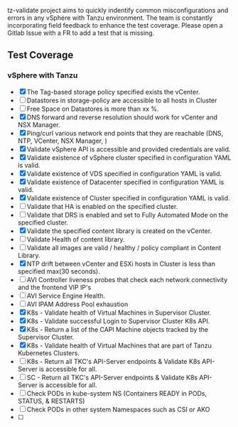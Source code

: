 
tz-validate project aims to quickly indentify common misconfigurations and errors in any vSphere with Tanzu environment.  The team is constantly incorporating field feedback to enhance the test coverage. Please open a Gitlab Issue with a FR to add a test that is missing.

## Test Coverage
  ### vSphere with Tanzu
  - [x] The Tag-based storage policy specified exists the vCenter.
  - [ ] Datastores in storage-policy are accessible to all hosts in Cluster
  - [ ] Free Space on Datastores is more than xx %.
  - [x] DNS forward and reverse resolution should work for vCenter and NSX Manager.
  - [x] Ping/curl various network end points that they are reachable (DNS, NTP, VCenter, NSX Manager, )
  - [x] Validate vSphere API is accessible and provided credentials are valid.
  - [x] Validate existence of vSphere cluster specified in configuration YAML is valid.
  - [x] Validate existence of VDS specified in configuration YAML is valid.
  - [x] Validate existence of Datacenter specified in configuration YAML is valid.
  - [x] Validate existence of Cluster specified in configuration YAML is valid.
  - [ ] Validate that HA is enabled on the specified cluster.
  - [ ] Validate that DRS is enabled and set to Fully Automated Mode on the specified cluster.
  - [x] Validate the specified content library is created on the vCenter.
  - [ ] Validate Health of content library.
  - [ ] Validate all images are valid / healthy / policy compliant in Content Library.
  - [x] NTP drift between vCenter and ESXi hosts in Cluster is less than specified max(30 seconds).
  - [ ] AVI Controller liveness probes that check each network connectivity and the frontend VIP IP's
  - [ ] AVI Service Engine Health.
  - [ ] AVI IPAM Address Pool exhaustion
  - [x] K8s - Validate health of Virtual Machines in Supervisor Cluster.
  - [x] K8s - Validate successful Login to Supervisor Cluster K8s API.
  - [x] K8s - Return a list of the CAPI Machine objects tracked by the Supervisor Cluster.
  - [x] K8s - Validate health of Virtual Machines that are part of Tanzu Kubernetes Clusters.
  - [ ] K8s - Return all TKC's API-Server endpoints & Validate K8s API-Server is accessible for all.
  - [ ] SC - Return all TKC's API-Server endpoints & Validate K8s API-Server is accessible for all.
  - [ ] Check PODs in kube-system NS (Containers READY in PODs, STATUS, & RESTARTS)
  - [ ] Check PODs in other system Namespaces such as CSI or AKO
  - [ ] 

  

